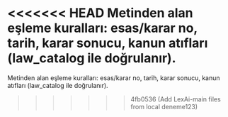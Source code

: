 <<<<<<< HEAD
Metinden alan eşleme kuralları: esas/karar no, tarih, karar sonucu, kanun atıfları (law_catalog ile doğrulanır).
=======
Metinden alan eşleme kuralları: esas/karar no, tarih, karar sonucu, kanun atıfları (law_catalog ile doğrulanır).
>>>>>>> 4fb0536 (Add LexAi-main files from local deneme123)
